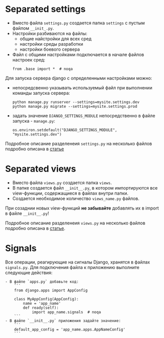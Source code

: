 # Separated settings

- Вместо файла `settings.py` создается папка `settings` с пустым файлом `__init_.py`.
- Настройки разбиваются на файлы:
    + общие найстройки для всех сред
    + настройки среды разработки
    + настройки боевого сервера
- Файл с общими настройками подключается в начале файлов настроек сред:
    ```
    from .base import *  # noqa
    ```

Для запуска сервера django с определенными настройками можно:
- непосредсвенно указывать используемый файл при выполнении команды запуска сервера:
    ```
    python manage.py runserver --settings=mysite.settings.dev
    python manage.py migrate --settings=mysite.settings.prod
    ```
- задать значение `DJANGO_SETTINGS_MODULE` непосредственно в файле запуска - `manage.py`:
    ```
    os.environ.setdefault("DJANGO_SETTINGS_MODULE", "mysite.settings.dev")
    ```

Подробное описание разделенеия `settings.py` на несколько файлов подробно описана в [статье](https://simpleisbetterthancomplex.com/tips/2017/07/03/django-tip-20-working-with-multiple-settings-modules.html)

# Separated views

- Вместо файла `views.py` создается папка `views`.
- В папке создается файл `__init__.py`, в котором импортируются все view-функции, содержащиеся в файлах внутри папки.
- Создается необходимое количество `views_name.py` файлов.

При созаднии новых view-функций **не забывайте** добавлять их в import в файле `__init__.py`!

Подробное описание разделенеия `views.py` на несколько файлов подробно описана в [статье](https://simpleisbetterthancomplex.com/tutorial/2016/08/02/how-to-split-views-into-multiple-files.html).

# Signals

Все операции, реагирующие на сигналы Django, хранятся в файлах `signals.py`. Для подключения файла к приложению выполните следующие действия:

    - В файле `apps.py` добавьте код:
        ```
        from django.apps import AppConfig

        class MyAppConfig(AppConfig):
            name = 'app_name'
            def ready(self):
                import app_name.signals  # noqa
        ```
    - В файле `__init__.py` приложения задайте значение:
        ```
        default_app_config = 'app_name.apps.AppNameConfig'
        ```